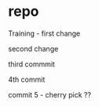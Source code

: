 # repo
Training - first change

second change

third commmit

4th commit


commit 5 - cherry pick ?? 